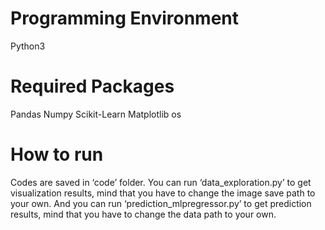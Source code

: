 
# Programming Environment
Python3

# Required Packages
Pandas
Numpy
Scikit-Learn
Matplotlib
os

# How to run
Codes are saved in ‘code’ folder.
You can run ‘data_exploration.py’ to get visualization results, mind that you have to change the image save path to your own.
And you can run ‘prediction_mlpregressor.py’ to get prediction results, mind that you have to change the data path to your own.

